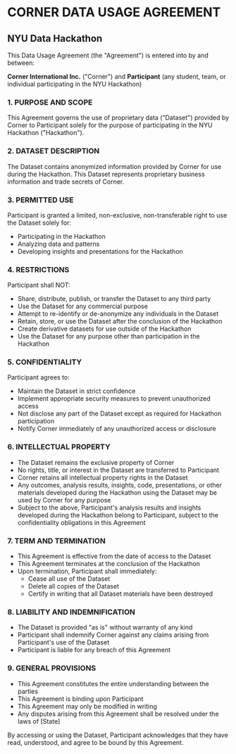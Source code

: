# CORNER DATA USAGE AGREEMENT

## NYU Data Hackathon

This Data Usage Agreement (the "Agreement") is entered into by and between:

**Corner International Inc.** ("Corner") and **Participant** (any student, team, or individual participating in the NYU Hackathon)

### 1. PURPOSE AND SCOPE

This Agreement governs the use of proprietary data ("Dataset") provided by Corner to Participant solely for the purpose of participating in the NYU Hackathon ("Hackathon").

### 2. DATASET DESCRIPTION

The Dataset contains anonymized information provided by Corner for use during the Hackathon. This Dataset represents proprietary business information and trade secrets of Corner.

### 3. PERMITTED USE

Participant is granted a limited, non-exclusive, non-transferable right to use the Dataset solely for:

- Participating in the Hackathon
- Analyzing data and patterns
- Developing insights and presentations for the Hackathon

### 4. RESTRICTIONS

Participant shall NOT:

- Share, distribute, publish, or transfer the Dataset to any third party
- Use the Dataset for any commercial purpose
- Attempt to re-identify or de-anonymize any individuals in the Dataset
- Retain, store, or use the Dataset after the conclusion of the Hackathon
- Create derivative datasets for use outside of the Hackathon
- Use the Dataset for any purpose other than participation in the Hackathon

### 5. CONFIDENTIALITY

Participant agrees to:

- Maintain the Dataset in strict confidence
- Implement appropriate security measures to prevent unauthorized access
- Not disclose any part of the Dataset except as required for Hackathon participation
- Notify Corner immediately of any unauthorized access or disclosure

### 6. INTELLECTUAL PROPERTY

- The Dataset remains the exclusive property of Corner
- No rights, title, or interest in the Dataset are transferred to Participant
- Corner retains all intellectual property rights in the Dataset
- Any outcomes, analysis results, insights, code, presentations, or other materials developed during the Hackathon using the Dataset may be used by Corner for any purpose
- Subject to the above, Participant's analysis results and insights developed during the Hackathon belong to Participant, subject to the confidentiality obligations in this Agreement

### 7. TERM AND TERMINATION

- This Agreement is effective from the date of access to the Dataset
- This Agreement terminates at the conclusion of the Hackathon
- Upon termination, Participant shall immediately:
    - Cease all use of the Dataset
    - Delete all copies of the Dataset
    - Certify in writing that all Dataset materials have been destroyed

### 8. LIABILITY AND INDEMNIFICATION

- The Dataset is provided "as is" without warranty of any kind
- Participant shall indemnify Corner against any claims arising from Participant's use of the Dataset
- Participant is liable for any breach of this Agreement

### 9. GENERAL PROVISIONS

- This Agreement constitutes the entire understanding between the parties
- This Agreement is binding upon Participant
- This Agreement may only be modified in writing
- Any disputes arising from this Agreement shall be resolved under the laws of [State]

By accessing or using the Dataset, Participant acknowledges that they have read, understood, and agree to be bound by this Agreement.